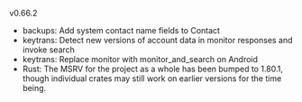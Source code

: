 v0.66.2

- backups: Add system contact name fields to Contact
- keytrans: Detect new versions of account data in monitor responses and invoke search
- keytrans: Replace monitor with monitor_and_search on Android
- Rust: The MSRV for the project as a whole has been bumped to 1.80.1, though individual crates may still work on earlier versions for the time being.